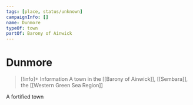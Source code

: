 ```yaml
---
tags: [place, status/unknown]
campaignInfo: []
name: Dunmore
typeOf: town
partOf: Barony of Ainwick
---
```

# Dunmore
>[!info]+ Information
> A town in the [[Barony of Ainwick]], [[Sembara]], the [[Western Green Sea Region]]

A fortified town